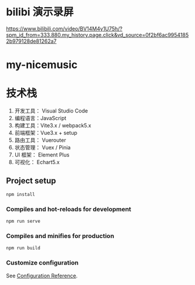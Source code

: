 # bilibi 演示录屏

https://www.bilibili.com/video/BV14M4y1U75h/?spm_id_from=333.880.my_history.page.click&vd_source=0f2bf6ac99541852b979128de81262a7

# my-nicemusic

# 技术栈

1. 开发工具： Visual Studio Code
2. 编程语言：JavaScript
3. 构建工具：Vite3.x / webpack5.x
4. 前端框架：Vue3.x + setup
5. 路由工具： Vuerouter
6. 状态管理： Vuex / Pinia
7. Ul 框架： Element Plus
8. 可视化： Echart5.x

## Project setup

```
npm install
```

### Compiles and hot-reloads for development

```
npm run serve
```

### Compiles and minifies for production

```
npm run build
```

### Customize configuration

See [Configuration Reference](https://cli.vuejs.org/config/).
